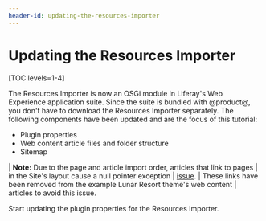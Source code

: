 ```yaml
---
header-id: updating-the-resources-importer
---
```


# Updating the Resources Importer

[TOC levels=1-4]

The Resources Importer is now an OSGi module in Liferay's Web Experience
application suite. Since the suite is bundled with @product@, you don't have to
download the Resources Importer separately. The following components have been
updated and are the focus of this tutorial:

- Plugin properties
- Web content article files and folder structure
- Sitemap

| **Note:** Due to the page and article import order, articles that link to pages
| in the Site's layout cause a null pointer exception
| [issue](https://issues.liferay.com/browse/LPS-64859).
| These links have been removed from the example Lunar Resort theme's web content
| articles to avoid this issue.

Start updating the plugin properties for the Resources Importer. 
